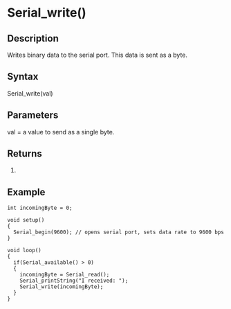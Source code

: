 # Serial\_write() #

## Description ##
Writes binary data to the serial port. This data is sent as a byte.

## Syntax ##
Serial\_write(val)

## Parameters ##
val = a value to send as a single byte.

## Returns ##
1.

## Example ##
```
int incomingByte = 0;

void setup()
{
  Serial_begin(9600); // opens serial port, sets data rate to 9600 bps
}

void loop()
{
  if(Serial_available() > 0)
  {
    incomingByte = Serial_read();
    Serial_printString("I received: ");
    Serial_write(incomingByte);
  }
}
```